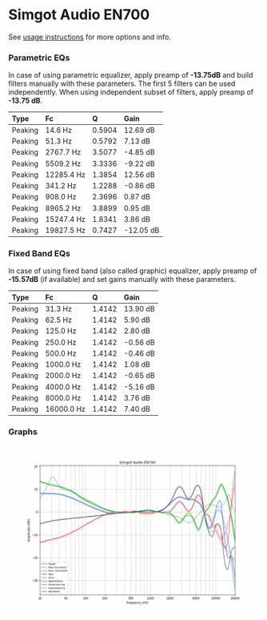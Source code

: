 # Simgot Audio EN700
See [usage instructions](https://github.com/jaakkopasanen/AutoEq#usage) for more options and info.

### Parametric EQs
In case of using parametric equalizer, apply preamp of **-13.75dB** and build filters manually
with these parameters. The first 5 filters can be used independently.
When using independent subset of filters, apply preamp of **-13.75 dB**.

| Type    | Fc         |      Q | Gain      |
|:--------|:-----------|:-------|:----------|
| Peaking | 14.6 Hz    | 0.5904 | 12.69 dB  |
| Peaking | 51.3 Hz    | 0.5792 | 7.13 dB   |
| Peaking | 2767.7 Hz  | 3.5077 | -4.85 dB  |
| Peaking | 5509.2 Hz  | 3.3336 | -9.22 dB  |
| Peaking | 12285.4 Hz | 1.3854 | 12.56 dB  |
| Peaking | 341.2 Hz   | 1.2288 | -0.86 dB  |
| Peaking | 908.0 Hz   | 2.3696 | 0.87 dB   |
| Peaking | 8965.2 Hz  | 3.8899 | 0.95 dB   |
| Peaking | 15247.4 Hz | 1.8341 | 3.86 dB   |
| Peaking | 19827.5 Hz | 0.7427 | -12.05 dB |

### Fixed Band EQs
In case of using fixed band (also called graphic) equalizer, apply preamp of **-15.57dB**
(if available) and set gains manually with these parameters.

| Type    | Fc         |      Q | Gain     |
|:--------|:-----------|:-------|:---------|
| Peaking | 31.3 Hz    | 1.4142 | 13.90 dB |
| Peaking | 62.5 Hz    | 1.4142 | 5.90 dB  |
| Peaking | 125.0 Hz   | 1.4142 | 2.80 dB  |
| Peaking | 250.0 Hz   | 1.4142 | -0.56 dB |
| Peaking | 500.0 Hz   | 1.4142 | -0.46 dB |
| Peaking | 1000.0 Hz  | 1.4142 | 1.08 dB  |
| Peaking | 2000.0 Hz  | 1.4142 | -0.65 dB |
| Peaking | 4000.0 Hz  | 1.4142 | -5.16 dB |
| Peaking | 8000.0 Hz  | 1.4142 | 3.76 dB  |
| Peaking | 16000.0 Hz | 1.4142 | 7.40 dB  |

### Graphs
![](./Simgot%20Audio%20EN700.png)